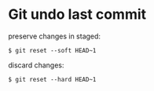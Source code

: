 # Git undo last commit

preserve changes in staged:

	$ git reset --soft HEAD~1

discard changes:

	$ git reset --hard HEAD~1
